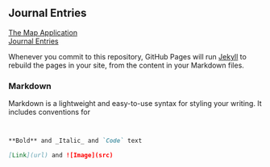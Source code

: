 ## Journal Entries
[The Map Application](https://safe-ridge-26253.herokuapp.com/)<br/>
[Journal Entries](https://rociomjaime.github.io/techAndActivism/JournalEntries.md) 

Whenever you commit to this repository, GitHub Pages will run [Jekyll](https://jekyllrb.com/) to rebuild the pages in your site, from the content in your Markdown files.

### Markdown

Markdown is a lightweight and easy-to-use syntax for styling your writing. It includes conventions for

```markdown


**Bold** and _Italic_ and `Code` text

[Link](url) and ![Image](src)
```




